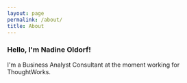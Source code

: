 ```yaml
---
layout: page
permalink: /about/
title: About
---
```


### Hello, I'm Nadine Oldorf!

I'm a Business Analyst Consultant at the moment working for ThoughtWorks. 